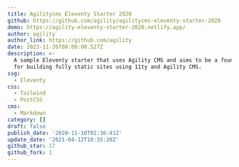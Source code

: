 ```yaml
---
title: Agilitycms Eleventy Starter 2020
github: https://github.com/agility/agilitycms-eleventy-starter-2020
demo: https://agility-eleventy-starter-2020.netlify.app/
author: agility
author_link: https://github.com/agility
date: 2023-11-26T08:09:00.527Z
description: >-
  A sample Eleventy starter that uses Agility CMS and aims to be a foundation
  for building fully static sites using 11ty and Agility CMS.
ssg:
  - Eleventy
css:
  - Tailwind
  - PostCSS
cms:
  - Markdown
category: []
draft: false
publish_date: '2020-11-10T02:36:41Z'
update_date: '2021-04-12T18:35:20Z'
github_star: 17
github_fork: 1
---
```

